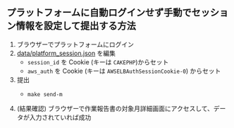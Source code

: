 ## プラットフォームに自動ログインせず手動でセッション情報を設定して提出する方法

1. ブラウザーでプラットフォームにログイン
2. [data/platform_session.json](data/platform_session.json) を編集
   * `session_id` を Cookie (キーは `CAKEPHP`)からセット
   * `aws_auth` を Cookie (キーは `AWSELBAuthSessionCookie-0`) からセット
3. 提出
   * ```shell
     make send-m
     ```
4. (結果確認) ブラウザーで作業報告書の対象月詳細画面にアクセスして、データが入力されていれば成功
